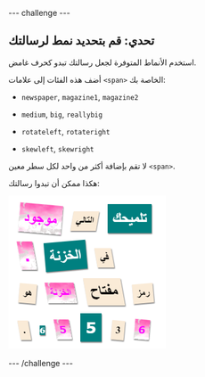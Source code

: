 --- challenge ---

## تحدي: قم بتحديد نمط لرسالتك

استخدم الأنماط المتوفرة لجعل رسالتك تبدو كحرف غامض.

أضف هذه الفئات إلى علامات `<span>` الخاصة بك:

+ `newspaper`, `magazine1`, `magazine2`

+ `medium`, `big`, `reallybig`

+ `rotateleft`, `rotateright`

+ `skewleft`, `skewright`

لا تقم بإضافة أكثر من واحد لكل سطر معين `<span>`.

هكذا ممكن أن تبدوا رسالتك:

![لقطة الشاشة](images/letter-challenge1.png)

--- /challenge ---